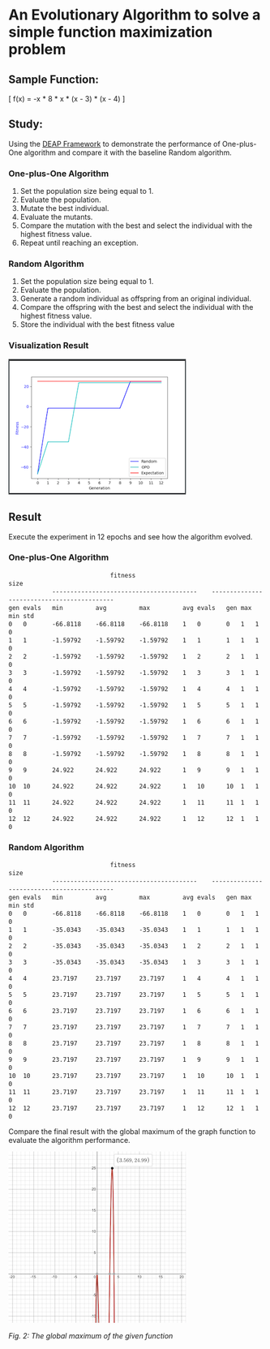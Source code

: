 # An Evolutionary Algorithm to solve a simple function maximization problem

## Sample Function:
\[ f(x) = -x * 8 * x * (x - 3) * (x - 4) \]

## Study:
Using the [DEAP Framework](https://deap.readthedocs.io/en/master/) to demonstrate the performance of One-plus-One algorithm and compare it with the baseline Random algorithm.
### One-plus-One Algorithm
1. Set the population size being equal to 1.
2. Evaluate the population.
3. Mutate the best individual.
4. Evaluate the mutants.
5. Compare the mutation with the best and select the individual with the highest fitness value.
6. Repeat until reaching an exception.

### Random Algorithm
1. Set the population size being equal to 1.
2. Evaluate the population.
3. Generate a random individual as offspring from an original individual.
5. Compare the offspring with the best and select the individual with the highest fitness value.
6. Store the individual with the best fitness value

### Visualization Result

![An Evolutionary Algorithm](plot.png)

## Result
Execute the experiment in 12 epochs and see how the algorithm evolved.

### One-plus-One Algorithm
```
   	     	                fitness                 	                    size                   
   	     	----------------------------------------	-------------------------------------------
gen	evals	min     	avg     	max     	avg	evals	gen	max	min	std
0  	0    	-66.8118	-66.8118	-66.8118	1  	0    	0  	1  	1  	0  
1  	1    	-1.59792	-1.59792	-1.59792	1  	1    	1  	1  	1  	0  
2  	2    	-1.59792	-1.59792	-1.59792	1  	2    	2  	1  	1  	0  
3  	3    	-1.59792	-1.59792	-1.59792	1  	3    	3  	1  	1  	0  
4  	4    	-1.59792	-1.59792	-1.59792	1  	4    	4  	1  	1  	0  
5  	5    	-1.59792	-1.59792	-1.59792	1  	5    	5  	1  	1  	0  
6  	6    	-1.59792	-1.59792	-1.59792	1  	6    	6  	1  	1  	0  
7  	7    	-1.59792	-1.59792	-1.59792	1  	7    	7  	1  	1  	0  
8  	8    	-1.59792	-1.59792	-1.59792	1  	8    	8  	1  	1  	0  
9  	9    	24.922  	24.922  	24.922  	1  	9    	9  	1  	1  	0  
10 	10   	24.922  	24.922  	24.922  	1  	10   	10 	1  	1  	0  
11 	11   	24.922  	24.922  	24.922  	1  	11   	11 	1  	1  	0  
12 	12   	24.922  	24.922  	24.922  	1  	12   	12 	1  	1  	0  
```

### Random Algorithm
```
   	     	                fitness                 	                    size                   
   	     	----------------------------------------	-------------------------------------------
gen	evals	min     	avg     	max     	avg	evals	gen	max	min	std
0  	0    	-66.8118	-66.8118	-66.8118	1  	0    	0  	1  	1  	0  
1  	1    	-35.0343	-35.0343	-35.0343	1  	1    	1  	1  	1  	0  
2  	2    	-35.0343	-35.0343	-35.0343	1  	2    	2  	1  	1  	0  
3  	3    	-35.0343	-35.0343	-35.0343	1  	3    	3  	1  	1  	0  
4  	4    	23.7197 	23.7197 	23.7197 	1  	4    	4  	1  	1  	0  
5  	5    	23.7197 	23.7197 	23.7197 	1  	5    	5  	1  	1  	0  
6  	6    	23.7197 	23.7197 	23.7197 	1  	6    	6  	1  	1  	0  
7  	7    	23.7197 	23.7197 	23.7197 	1  	7    	7  	1  	1  	0  
8  	8    	23.7197 	23.7197 	23.7197 	1  	8    	8  	1  	1  	0  
9  	9    	23.7197 	23.7197 	23.7197 	1  	9    	9  	1  	1  	0  
10 	10   	23.7197 	23.7197 	23.7197 	1  	10   	10 	1  	1  	0  
11 	11   	23.7197 	23.7197 	23.7197 	1  	11   	11 	1  	1  	0  
12 	12   	23.7197 	23.7197 	23.7197 	1  	12   	12 	1  	1  	0  
```
Compare the final result with the global maximum of the graph function to evaluate the algorithm performance.

![An Evolutionary Algorithm](desmos.png) 

*Fig. 2: The global maximum of the given function*
